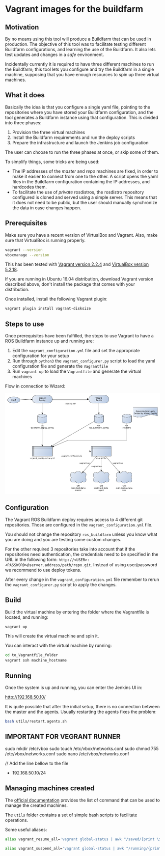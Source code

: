 # Vagrant images for the buildfarm

## Motivation

By no means using this tool will produce a Buildfarm that can be used in production. The objective of this tool was to facilitate testing different Buildfarm configurations, and learning the use of the Buildfarm. It also lets test updates and changes in a _safe_ environment.

Incidentally currently it is required to have three different machines to run the Buildfarm; this tool lets you configure and try the Buildfarm in a single machine, supposing that you have enough resources to spin up three virtual machines.

## What it does

Basically the idea is that you configure a single yaml file, pointing to the repositories where you have stored your Buildfarm configuration, and the tool generates a Buildfarm instance using that configuration. This is divided into three phases:

1) Provision the three virtual machines
1) Install the Buildfarm requirements and run the deploy scripts
1) Prepare the infrastructure and launch the Jenkins job configuration

The user can choose to run the three phases at once, or skip some of them.

To simplify things, some tricks are being used:

- The IP addresses of the _master_ and _repo_ machines are fixed, in order to make it easier to connect from one to the other. A script opens the yaml files in the Buildfarm configuration containing the IP addresses, and hardcodes them.
- To facilitate the use of _private_ rosdistros, the rosdistro repository configured is cloned and served using a simple server. This means that it does not need to be public, but the user should manually synchronize the data in case changes happen.

## Prerequisites

Make sure you have a recent version of VirtualBox and Vagrant.
Also, make sure that VirtualBox is running properly.

```bash
vagrant --version
vboxmanage --version
```

This has been tested with [Vagrant version 2.2.4](https://releases.hashicorp.com/vagrant/2.2.4/) and [VirtualBox version 5.2.18](https://download.virtualbox.org/virtualbox/5.2.18/).

If you are running in Ubuntu 16.04 distribution, download Vagrant version described above, don't install the package that comes with your distribution.

Once installed, install the following Vagrant plugin:

```bash
vagrant plugin install vagrant-disksize
```

## Steps to use

Once prerequisites have been fulfilled, the steps to use Vagrant to have a ROS Buildfarm instance up and running are:

1. Edit the `vagrant_configuration.yml` file and set the appropriate configuration for your setup
1. Run through `python3` the `vagrant_configurer.py` script to load the yaml configuration file and generate the `Vagrantfile`
1. Run `vagrant up` to load the `Vagrantfile` and generate the virtual machines

Flow in connection to Wizard:

![flow](./doc/buildfarm_flow.png)

## Configuration

The Vagrant ROS Buildfarm deploy requires access to 4 different git repositories.
Those are configured in the `vagrant_configuration.yml` file.

You should not change the repository `ros_buildfarm` unless you know what you are doing and you are testing some custom changes.

For the other required 3 repositories take into account that if the repositories need authentication, the credentials need to be specified in the URL in the following form: `http://<USER>:<PASSWORD>@server.address/path/repo.git`.
Instead of using user/password we recommend to use deploy tokens.

After every change in the `vagrant_configuration.yml` file remember to rerun the `vagrant_configurer.py` script to apply the changes.

## Build

Build the virtual machine by entering the folder where the Vagrantfile is located, and running:

```bash
vagrant up
```

This will create the virtual machine and spin it.

You can interact with the virtual machine by running:

```bash
cd to_Vagrantfile_folder
vagrant ssh machine_hostname
```

## Running

Once the system is up and running, you can enter the Jenkins UI in:

<http://192.168.50.10/>

It is quite possible that after the initial setup, there is no connection between the master and the agents. Usually restarting the agents fixes the problem:

```bash
bash utils/restart.agents.sh
```
## IMPORTANT FOR VEGRANT RUNNER

sudo mkdir /etc/vbox
sudo touch /etc/vbox/networks.conf
sudo chmod 755 /etc/vbox/networks.conf 
sudo nano /etc/vbox/networks.conf 

// Add the line bellow to the file
* 192.168.50.10/24

## Managing machines created

The [official documentation][vagrant_cli] provides the list of command that can be used to manage the created machines.

[vagrant_cli]: https://www.vagrantup.com/docs/cli/

The `utils` folder contains a set of simple bash scripts to facilitate operations.

Some useful aliases:

```bash
alias vagrant_resume_all='vagrant global-status | awk "/saved/{print \$1}" | xargs -r -d "\n" -n 1 -- vagrant resume'
```

```bash
alias vagrant_suspend_all='vagrant global-status | awk "/running/{print \$1}" | xargs -r -d "\n" -n 1 -- vagrant suspend'
```
